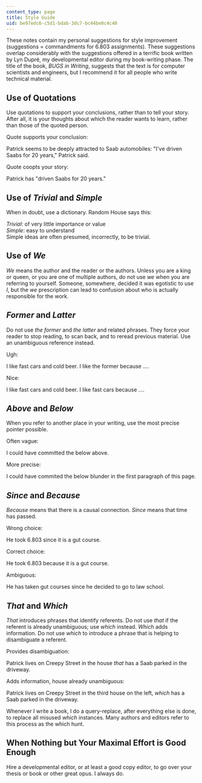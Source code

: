 ```yaml
---
content_type: page
title: Style Guide
uid: be97edc6-c5d1-bdab-3dc7-bc44be0c4c40
---
```


These notes contain my personal suggestions for style improvement (suggestions = commandments for 6.803 assignments). These suggestions overlap considerably with the suggestions offered in a terrific book written by Lyn Dupré, my developmental editor during my book-writing phase. The title of the book, _BUGS in Writing_, suggests that the text is for computer scientists and engineers, but I recommend it for all people who write technical material.

Use of Quotations
-----------------

Use quotations to support your conclusions, rather than to tell your story. After all, it is your thoughts about which the reader wants to learn, rather than those of the quoted person.

Quote supports your conclusion:

Patrick seems to be deeply attracted to Saab automobiles: "I've driven Saabs for 20 years," Patrick said.

Quote coopts your story:

Patrick has "driven Saabs for 20 years."

Use of _Trivial_ and _Simple_
-----------------------------

When in doubt, use a dictionary. Random House says this:

_Trivial_: of very little importance or value  
_Simple_: easy to understand  
Simple ideas are often presumed, incorrectly, to be trivial.

Use of _We_
-----------

_We_ means the author and the reader or the authors. Unless you are a king or queen, or you are one of multiple authors, do not use _we_ when you are referring to yourself. Someone, somewhere, decided it was egotistic to use _I_, but the _we_ prescription can lead to confusion about who is actually responsible for the work.

_Former_ and _Latter_
---------------------

Do not use _the former_ and _the latter_ and related phrases. They force your reader to stop reading, to scan back, and to reread previous material. Use an unambiguous reference instead.

Ugh:

I like fast cars and cold beer. I like the former because ....

Nice:

I like fast cars and cold beer. I like fast cars because ....

_Above_ and _Below_
-------------------

When you refer to another place in your writing, use the most precise pointer possible.

Often vague:

I could have committed the below above.

More precise:

I could have commited the below blunder in the first paragraph of this page.

_Since_ and _Because_
---------------------

_Because_ means that there is a causal connection. _Since_ means that time has passed.

Wrong choice:

He took 6.803 since it is a gut course.

Correct choice:

He took 6.803 because it is a gut course.

Ambiguous:

He has taken gut courses since he decided to go to law school.

_That_ and _Which_
------------------

_That_ introduces phrases that identify referents. Do not use _that_ if the referent is already unambiguous; use _which_ instead. _Which_ adds information. Do not use _which_ to introduce a phrase that is helping to disambiguate a referent.

Provides disambiguation:

Patrick lives on Creepy Street in the house _that_ has a Saab parked in the driveway.

Adds information, house already unambiguous:

Patrick lives on Creepy Street in the third house on the left, _which_ has a Saab parked in the driveway.

Whenever I write a book, I do a query-replace, after everything else is done, to replace all misused _which_ instances. Many authors and editors refer to this process as the which hunt.

When Nothing but Your Maximal Effort is Good Enough
---------------------------------------------------

Hire a developmental editor, or at least a good copy editor, to go over your thesis or book or other great opus. I always do.